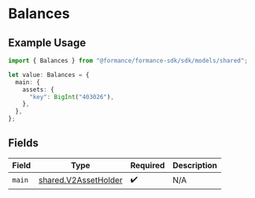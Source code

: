 # Balances

## Example Usage

```typescript
import { Balances } from "@formance/formance-sdk/sdk/models/shared";

let value: Balances = {
  main: {
    assets: {
      "key": BigInt("403026"),
    },
  },
};
```

## Fields

| Field                                                               | Type                                                                | Required                                                            | Description                                                         |
| ------------------------------------------------------------------- | ------------------------------------------------------------------- | ------------------------------------------------------------------- | ------------------------------------------------------------------- |
| `main`                                                              | [shared.V2AssetHolder](../../../sdk/models/shared/v2assetholder.md) | :heavy_check_mark:                                                  | N/A                                                                 |